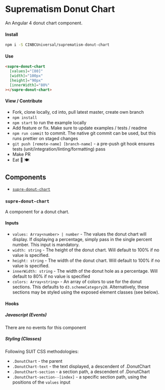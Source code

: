 # Suprematism Donut Chart

An Angular 4 donut chart component.

#### Install
```bash
npm i -S CINBCUniversal/suprematism-donut-chart
```

#### Use
```html
<supre-donut-chart
  [values]="[80]"
  [width]="100px"
  [height]="90px"
  [innerWidth]="80%"
></supre-donut-chart>
```

#### View / Contribute
- Fork, clone locally, cd into, pull latest master, create own branch
- `npm install`
- `npm start` to run the example locally
- Add feature or fix. Make sure to update examples / tests / readme
- `npm run commit` to commit. The native git commit can be used, but this runs prettier on staged changes
- `git push [remote-name] [branch-name]` - a pre-push git hook ensures tests (unit/integration/linting/formatting) pass
- Make PR
- Eat :doughnut: :plate_with_cutlery:


## Components
- [`supre-donut-chart`](#supre-donut-chart)

### <a id="supre-donut-chart"></a> `supre-donut-chart`
A component for a donut chart.

#### Inputs
- `values: Array<number> | number` - The values the donut chart will display. If displaying a percentage, simply pass in the single percent number. This input is mandatory.
- `width: string` - The height of the donut chart. Will default to 100% if no value is specified.
- `height: string` - The width of the donut chart. Will default to 100% if no value is specified.
- `innerWidth: string` - The width of the donut hole as a percentage.  Will default to 80% if no value is specified
- `colors: Array<string>` - An array of colors to use for the donut sections. This defaults to `d3.schemeCategory20`. Alternatively, these sections may be styled using the exposed element classes (see below).

#### Hooks

##### Javascript (Events)
There are no events for this component

##### Styling (Classes)
Following SUIT CSS methodologies:
- `.DonutChart` - the parent
- `.DonutChart-text` - the text displayed, a descendent of .DonutChart
- `.DonutChart-section` - a section path, a descendent of .DonutChart
- `.DonutChart-section--[index]` - a specific section path, using the positions of the `values` input
